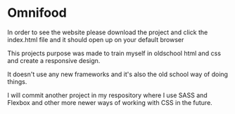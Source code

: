 # Omnifood

In order to see the website please download the project and click the index.html file and it should open up on your default browser

This projects purpose was made to train myself in oldschool html and css and create a responsive design. 

It doesn't use any new frameworks and it's also the old school way of doing things. 

I will commit another project in my respository where I use SASS and Flexbox and other more newer ways of working with CSS in the future. 